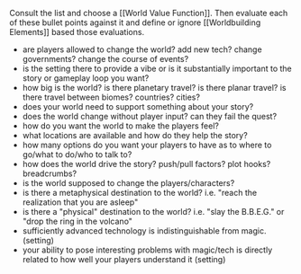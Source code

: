 Consult the list and choose a [[World Value Function]]. Then evaluate each of these bullet points against it and define or ignore [[Worldbuilding Elements]] based those evaluations.

- are players allowed to change the world? add new tech? change governments? change the course of events?
- is the setting there to provide a vibe or is it substantially important to the story or gameplay loop you want?
- how big is the world? is there planetary travel? is there planar travel? is there travel between biomes? countries? cities?
- does your world need to support something about your story?
- does the world change without player input? can they fail the quest?
- how do you want the world to make the players feel?
- what locations are available and how do they help the story?
- how many options do you want your players to have as to where to go/what to do/who to talk to?
- how does the world drive the story? push/pull factors? plot hooks? breadcrumbs?
- is the world supposed to change the players/characters?
- is there a metaphysical destination to the world? i.e. "reach the realization that you are asleep"
- is there a "physical" destination to the world? i.e. "slay the B.B.E.G." or "drop the ring in the volcano"
- sufficiently advanced technology is indistinguishable from magic. (setting)
- your ability to pose interesting problems with magic/tech is directly related to how well your players understand it (setting)






